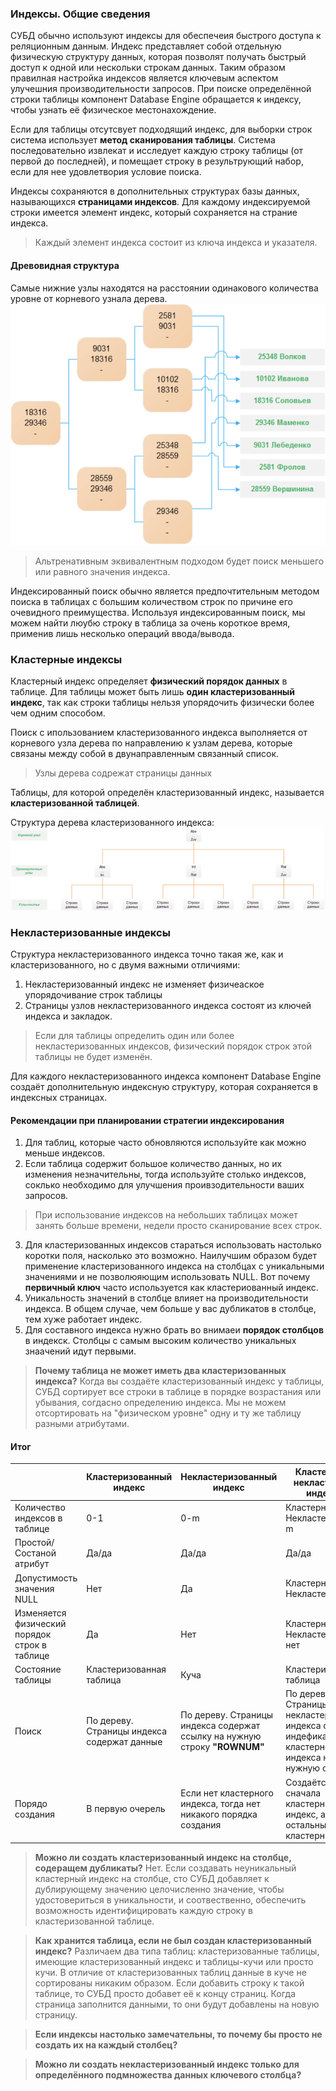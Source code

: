 ### Индексы. Общие сведения
СУБД обычно используют индексы для обеспечеия быстрого доступа к реляционным данным. Индекс представляет собой отдельную физическую структуру данных, которая позволят получать быстрый доступ к одной или нескольки строкам данных. Таким образом правилная настройка индексов является ключевым аспектом улучешния производительности запросов. При поиске определённой строки таблицы 
компонент Database Engine обращается к индексу, чтобы узнать её физическое местонахождение.

Если для таблицы отсутсвует подходящий индекс, для выборки строк система использует **метод сканирования таблицы**. Система последовательно извлекат и исследует каждую строку таблицы (от первой до последней), и помещает строку в результрующий набор, если для нее удовлетвория условие поиска.

Индексы сохраняются в дополнительных структурах базы данных, называющихся **страницами индексов**. Для каждому индексируемой строки имеется элемент индекс, который сохраняется на страние индекса. 
>Каждый элемент индекса состоит из ключа индекса и указателя.

#### Древовидная структура
Самые нижние узлы находятся на расстоянии одинакового количества уровне от корневого узнала дерева.
![Схема](_attachments/8c10696f76470ffe9388a23a50bacc9d.png)

>Альтренативным эквивалентным подходом будет поиск меньшего или равного значения индекса.

Индексированный поиск обычно является предпочтительным методом поиска в таблицах с большим количеством строк по причине его очевидного преимущества. Используя индексированным поиск, мы можем найти люубю строку в таблица за очень короткое время, применив лишь несколько операций ввода/вывода.

###  Кластерные индексы
Кластерный индекс определяет **физический порядок данных** в таблице. Для таблицы может быть лишь  **один кластеризованный индекс**, так как строки таблицы нельзя упорядочить физически более чем одним способом. 

Поиск с ипользованием кластеризованного индекса выполняется от корневого узла дерева по направлению к узлам дерева, которые связаны между собой в двунаправленным связанный список.

>Узлы дерева содрежат страницы данных

Таблицы, для которой определён кластеризованный индекс, называется **кластеризованной таблицей**. 

Структура дерева кластеризованного индекса: 
![Схема](_attachments/fcba5738da287feae2705bf6ee026807.png)

### Некластеризованные индексы
Структура некластеризованного индекса точно такая же, как и кластеризованного, но с двумя важными отличиями:
1.  Некластеризованный индекс не изменяет физичеаское упорядочивание строк таблицы
2. Страницы узлов некластеризованного индекса состоят из ключей индекса и закладок.

>Если для таблицы определить один или более некластеризованных индексов, физический порядок строк этой таблицы не будет изменён.

Для каждого некластеризованного индекса компонент Database Engine создаёт дополнительную индексную структуру, которая сохраняется в индексных страницах.

#### Рекомендации при планировании стратегии индексирования
1. Для таблиц, которые часто обновляются используйте как можно меньше индексов.
2. Если таблица содержит большое количество данных, но их изменения незначительны, тогда используйте столько индексов, соклько необходимо для улучшения проивзодительности ваших запросов.
>При использование индексов на небольших таблицах может занять больше времени, недели просто сканирование всех строк.

3. Для кластеризованных индексов стараться использовать настолько коротки поля, насколько это возможно. Наилучшим образом будет применение кластеризованного индекса на столбцах с уникальными значениями и не позволюяющим использовать NULL. Вот почему **первичный ключ** часто используется как кластериованный индекс.
4. Уникальность значений в столбце влияет на производительности индекса. В общем случае, чем больше у вас дубликатов в столбце, тем хуже работает индекс.
5. Для составного индекса нужно брать во внимаеи **порядок столбцов** в индекск. Столбцы с самым высоким количество уникальных знаачений идут первыми.

>**Почему таблица не может иметь два кластеризованных индекса?**
> Когда вы создаёте кластеризованный индекс у таблицы, СУБД сортирует все строки в таблице в порядке возрастания или убывания, согдасно определению индекса. Мы не можем отсортировать на "физическом уровне" одну и ту же таблицу разными атрибутами.

#### Итог
|                                               | Кластеризованный индекс                     | Некластеризованный индекс                                                 | Кластерный-некластерный индексы                                                                     |
| --------------------------------------------- | ------------------------------------------- | ------------------------------------------------------------------------- | --------------------------------------------------------------------------------------------------- |
| Количество индексов в таблице                 | 0-1                                         | 0-m                                                                       | Кластерный: 1 Некластерный: 1-m                                                                     |
| Простой/Состаной атрибут                      | Да/да                                       | Да/да                                                                     | Да/да                                                                                               |
| Допустимость значения NULL                    | Нет                                         | Да                                                                        | Кластерный: нет  Некластерный: да                                                                   |
| Изменяется физический порядок строк в таблице | Да                                          | Нет                                                                       | Кластерный: да  Некластерный: нет                                                                   |
| Состояние таблицы                             | Кластеризованная таблица                    | Куча                                                                      | Кластеризованная таблица                                                                            |
| Поиск                                         | По дереву. Страницы индекса содержат данные | По дереву. Страницы индекса содержат ссылку на нужную строку **"ROWNUM"** | По дереву. Страницы некластерного индекса содержат индефикатор кластерного индекса на нужную строку |
| Порядо создания                               | В первую очерель                            | Если нет кластерного индекса, тогда нет никакого порядка создания         | Создаётся сначала кластерный индекс, а затем остальные не кластерные                                |

>**Можно ли создать кластеризованный индекс на столбце, содеращем дубликаты?**
>Нет. Если создавать неуникальный кластерный индекс на столбце, сто СУБД добавляет к дублирующему значению целочисленно значение, чтобы удостовериться в уникальности, и соотвественно, обеспечить возможность идентифицировать каждую строку в кластеризованной таблице.

>**Как хранится таблица, если не был создан кластеризованный индекс?**
>Различаем два типа таблиц: кластеризованные таблицы, имеющие кластеризованный индекс и таблицы-кучи или просто кучи. В отличие от кластеризованных таблиц данные в куче не сортированы никаким образом. Если добавить строку к такой таблице, то СУБД просто добавет её к концу страниц. Когда страница заполнится данными, то они будут добавлены на новую страницу.

>**Если индексы настолько замечательны, то почему бы просто не создать их на каждый столбец?**

>**Можно ли создать некластеризованный индекс только для определённого подмножества данных ключевого столбца?**

